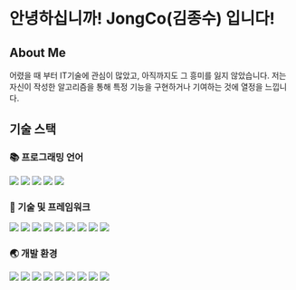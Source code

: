 <!---
JongCo/JongCo is a ✨ special ✨ repository because its `README.md` (this file) appears on your GitHub profile.
You can click the Preview link to take a look at your changes.
--->

# 안녕하십니까! JongCo(김종수) 입니다!

## About Me

어렸을 때 부터 IT기술에 관심이 많았고, 아직까지도 그 흥미를 잃지 않았습니다. 저는 자신이 작성한 알고리즘을 통해 특정 기능을 구현하거나 기여하는 것에 열정을 느낍니다.


## 기술 스택

### 📚 프로그래밍 언어
<img src="https://img.shields.io/badge/typescript-3178C6?style=for-the-badge&logo=typescript&logoColor=white"> <img src="https://img.shields.io/badge/javascript-F7DF1E?style=for-the-badge&logo=javascript&logoColor=black"> <img src="https://img.shields.io/badge/python-3776AB?style=for-the-badge&logo=python&logoColor=white"> <img src="https://img.shields.io/badge/kotlin-7F52FF?style=for-the-badge&logo=kotlin&logoColor=white"> <img src="https://img.shields.io/badge/c%23-239120?style=for-the-badge&logo=csharp&logoColor=white">

### 💾 기술 및 프레임워크
<img src="https://img.shields.io/badge/nest.js-E0234E?style=for-the-badge&logo=nestjs&logoColor=white"> <img src="https://img.shields.io/badge/express.js-000000?style=for-the-badge&logo=express&logoColor=white"> <img src="https://img.shields.io/badge/mongodb-47A248?style=for-the-badge&logo=mongodb&logoColor=white"> <img src="https://img.shields.io/badge/mongoose-880000?style=for-the-badge&logo=mongoose&logoColor=white"> <img src="https://img.shields.io/badge/mariadb-003545?style=for-the-badge&logo=mariadb&logoColor=white"> <img src="https://img.shields.io/badge/sequelize-52B0E7?style=for-the-badge&logo=sequelize&logoColor=white"> <img src="https://img.shields.io/badge/flask-000000?style=for-the-badge&logo=flask&logoColor=white"> <img src="https://img.shields.io/badge/google blockly-3268E7?style=for-the-badge&logo=blockly&logoColor=white"> <img src="https://img.shields.io/badge/react-61DAFB?style=for-the-badge&logo=react&logoColor=black">

### 🌏 개발 환경
<img src="https://img.shields.io/badge/GCP compute engine-4285F4?style=for-the-badge&logo=googlecloud&logoColor=white"> <img src="https://img.shields.io/badge/git-F05032?style=for-the-badge&logo=git&logoColor=white"> <img src="https://img.shields.io/badge/github-181717?style=for-the-badge&logo=github&logoColor=white"> <img src="https://img.shields.io/badge/visual studio code-007ACC?style=for-the-badge&logo=visualstudiocode&logoColor=white"> <img src="https://img.shields.io/badge/android studio-3DDC84?style=for-the-badge&logo=androidstudio&logoColor=white"> <img src="https://img.shields.io/badge/unity-FFFFFF?style=for-the-badge&logo=unity&logoColor=black"> <img src="https://img.shields.io/badge/macos-000000?style=for-the-badge&logo=macos&logoColor=white"> <img src="https://img.shields.io/badge/mbp m1 max 14'-000000?style=for-the-badge&logo=apple&logoColor=white"> <img src="https://img.shields.io/badge/linux mint-87CF3E?style=for-the-badge&logo=linuxmint&logoColor=white">
